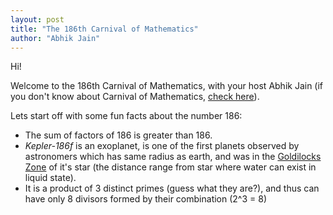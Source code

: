 ```yaml
---
layout: post
title: "The 186th Carnival of Mathematics"
author: "Abhik Jain"
---
```


Hi!

Welcome to the 186th Carnival of Mathematics, with your host Abhik Jain (if you don't know about Carnival of Mathematics, [check here](https://aperiodical.com/carnival-of-mathematics/)).


Lets start off with some fun facts about the number 186:
- The sum of factors of 186 is greater than 186.
- *Kepler-186f* is an exoplanet, is one of the first planets observed by astronomers which has same radius as earth, and was in the [Goldilocks Zone](https://exoplanets.nasa.gov/resources/323/goldilocks-zone/) of it's star (the distance range from star where water can exist in liquid state).
- It is a product of 3 distinct primes (guess what they are?), and thus can have only 8 divisors formed by their combination (2^3 = 8)

